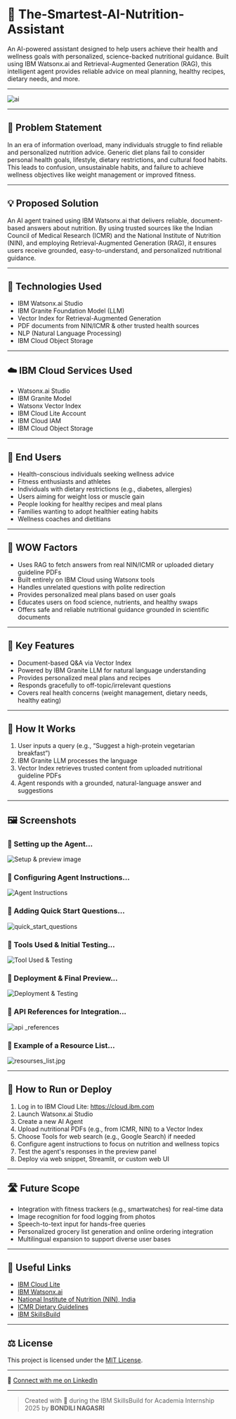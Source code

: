 # 🥗 The-Smartest-AI-Nutrition-Assistant

An AI-powered assistant designed to help users achieve their health and wellness goals with personalized, science-backed nutritional guidance. Built using IBM Watsonx.ai and Retrieval-Augmented Generation (RAG), this intelligent agent provides reliable advice on meal planning, healthy recipes, dietary needs, and more.

---

![ai](ai.png)

---

## 🧩 Problem Statement

In an era of information overload, many individuals struggle to find reliable and personalized nutrition advice. Generic diet plans fail to consider personal health goals, lifestyle, dietary restrictions, and cultural food habits. This leads to confusion, unsustainable habits, and failure to achieve wellness objectives like weight management or improved fitness.

---

## 💡 Proposed Solution

An AI agent trained using IBM Watsonx.ai that delivers reliable, document-based answers about nutrition. By using trusted sources like the Indian Council of Medical Research (ICMR) and the National Institute of Nutrition (NIN), and employing Retrieval-Augmented Generation (RAG), it ensures users receive grounded, easy-to-understand, and personalized nutritional guidance.

---

## 🧠 Technologies Used

- IBM Watsonx.ai Studio
- IBM Granite Foundation Model (LLM)
- Vector Index for Retrieval-Augmented Generation
- PDF documents from NIN/ICMR & other trusted health sources
- NLP (Natural Language Processing)
- IBM Cloud Object Storage

---

## ☁️ IBM Cloud Services Used

- Watsonx.ai Studio
- IBM Granite Model
- Watsonx Vector Index
- IBM Cloud Lite Account
- IBM Cloud IAM
- IBM Cloud Object Storage

---

## 👥 End Users

- Health-conscious individuals seeking wellness advice
- Fitness enthusiasts and athletes
- Individuals with dietary restrictions (e.g., diabetes, allergies)
- Users aiming for weight loss or muscle gain
- People looking for healthy recipes and meal plans
- Families wanting to adopt healthier eating habits
- Wellness coaches and dietitians

---

## 🌟 WOW Factors

- Uses RAG to fetch answers from real NIN/ICMR or uploaded dietary guideline PDFs
- Built entirely on IBM Cloud using Watsonx tools
- Handles unrelated questions with polite redirection
- Provides personalized meal plans based on user goals
- Educates users on food science, nutrients, and healthy swaps
- Offers safe and reliable nutritional guidance grounded in scientific documents

---

## 🧪 Key Features

- Document-based Q&A via Vector Index
- Powered by IBM Granite LLM for natural language understanding
- Provides personalized meal plans and recipes
- Responds gracefully to off-topic/irrelevant questions
- Covers real health concerns (weight management, dietary needs, healthy eating)

---

## 🚀 How It Works

1. User inputs a query (e.g., “Suggest a high-protein vegetarian breakfast”)
2. IBM Granite LLM processes the language
3. Vector Index retrieves trusted content from uploaded nutritional guideline PDFs
4. Agent responds with a grounded, natural-language answer and suggestions

---

## 🖼️ Screenshots
### 🔹 Setting up the Agent...
![Setup & preview image](setup.jpg)
### 🔹 Configuring Agent Instructions...
![Agent Instructions](agent_instructions.jpg)
### 🔹 Adding Quick Start Questions...
![quick_start_questions](quick_start_questions.jpg)
### 🔹 Tools Used & Initial Testing...
![Tool Used & Testing](testing.jpg)
### 🔹 Deployment & Final Preview...
![Deployment & Testing](deployed.jpg)
### 🔹 API References for Integration...
![api _references](links.jpg)
### 🔹 Example of a Resource List...
![resourses_list.jpg](resources_list.jpg)

---

## 📌 How to Run or Deploy

1. Log in to IBM Cloud Lite: https://cloud.ibm.com
2. Launch Watsonx.ai Studio
3. Create a new AI Agent
4. Upload nutritional PDFs (e.g., from ICMR, NIN) to a Vector Index
5. Choose Tools for web search (e.g., Google Search) if needed
6. Configure agent instructions to focus on nutrition and wellness topics
7. Test the agent's responses in the preview panel
8. Deploy via web snippet, Streamlit, or custom web UI

---

## 🛣️ Future Scope

- Integration with fitness trackers (e.g., smartwatches) for real-time data
- Image recognition for food logging from photos
- Speech-to-text input for hands-free queries
- Personalized grocery list generation and online ordering integration
- Multilingual expansion to support diverse user bases

---

## 🔗 Useful Links

- [IBM Cloud Lite](https://cloud.ibm.com/registration)
- [IBM Watsonx.ai](https://www.ibm.com/products/watsonx-ai)
- [National Institute of Nutrition (NIN), India](https://www.nin.res.in/)
- [ICMR Dietary Guidelines](https://www.icmr.gov.in/page/dietary-guidelines)
- [IBM SkillsBuild](https://skillsbuild.org)

---

## ⚖️ License

This project is licensed under the [MIT License](LICENSE).

---

🔗 [Connect with me on LinkedIn](https://www.linkedin.com/in/nagasri-bondili-13959126a/)

---

> Created with 💙 during the IBM SkillsBuild for Academia Internship 2025 by **BONDILI NAGASRI**








